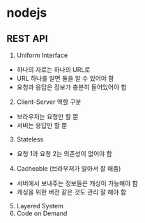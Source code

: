 # nodejs

## REST API

1. Uniform Interface

- 하나의 자료는 하나의 URL로
- URL 하나를 알면 둘을 알 수 있어야 함
- 요청과 응답은 정보가 충분히 들어있어야 함

2. Client-Server 역할 구분

- 브라우저는 요청만 할 뿐
- 서버는 응답만 할 뿐

3. Stateless

- 요청 1과 요청 2는 의존성이 없어야 함

4. Cacheable (브라우저가 알아서 잘 해줌)

- 서버에서 보내주는 정보들은 캐싱이 가능해야 함
- 캐싱을 위한 버전 같은 것도 관리 잘 해야 함

5. Layered System
6. Code on Demand
